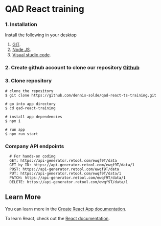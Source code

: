 # QAD React training

### 1. Installation

Install the following in your desktop
  1. [GIT](https://git-scm.com/).
  2. [Node JS](https://nodejs.org/en).
  3. [Visual studio code](https://code.visualstudio.com/).


### 2. Create github account to clone our repository [Github](https://github.com/)

### 3. Clone repository
```
# clone the repository
$ git clone https://github.com/dennis-solde/qad-react-ts-training.git

# go into app directory
$ cd qad-react-training

# install app dependencies
$ npm i

# run app
$ npm run start
```

### Company API endpoints
```
  # For hands-on coding
  GET: https://api-generator.retool.com/ewqf9T/data
  GET by ID: https://api-generator.retool.com/ewqf9T/data/1
  POST: https://api-generator.retool.com/ewqf9T/data
  PUT: https://api-generator.retool.com/ewqf9T/data/1
  PATCH: https://api-generator.retool.com/ewqf9T/data/1 
  DELETE: https://api-generator.retool.com/ewqf9T/data/1 
```


## Learn More

You can learn more in the [Create React App documentation](https://facebook.github.io/create-react-app/docs/getting-started).

To learn React, check out the [React documentation](https://reactjs.org/).